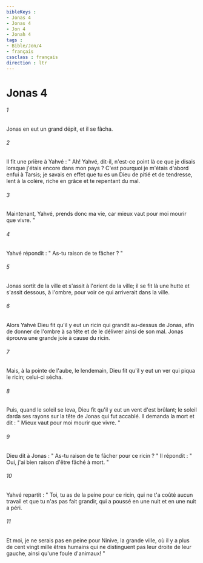 ```yaml
---
bibleKeys : 
- Jonas 4
- Jonas 4
- Jon 4
- Jonah 4
tags : 
- Bible/Jon/4
- français
cssclass : français
direction : ltr
---
```


# Jonas 4

###### 1
Jonas en eut un grand dépit, et il se fâcha. 
###### 2
Il fit une prière à Yahvé : " Ah! Yahvé, dit-il, n'est-ce point là ce que je disais lorsque j'étais encore dans mon pays ? C'est pourquoi je m'étais d'abord enfui à Tarsis; je savais en effet que tu es un Dieu de pitié et de tendresse, lent à la colère, riche en grâce et te repentant du mal. 
###### 3
Maintenant, Yahvé, prends donc ma vie, car mieux vaut pour moi mourir que vivre. " 
###### 4
Yahvé répondit : " As-tu raison de te fâcher ? " 
###### 5
Jonas sortit de la ville et s'assit à l'orient de la ville; il se fit là une hutte et s'assit dessous, à l'ombre, pour voir ce qui arriverait dans la ville. 
###### 6
Alors Yahvé Dieu fit qu'il y eut un ricin qui grandit au-dessus de Jonas, afin de donner de l'ombre à sa tête et de le délivrer ainsi de son mal. Jonas éprouva une grande joie à cause du ricin. 
###### 7
Mais, à la pointe de l'aube, le lendemain, Dieu fit qu'il y eut un ver qui piqua le ricin; celui-ci sécha. 
###### 8
Puis, quand le soleil se leva, Dieu fit qu'il y eut un vent d'est brûlant; le soleil darda ses rayons sur la tête de Jonas qui fut accablé. Il demanda la mort et dit : " Mieux vaut pour moi mourir que vivre. " 
###### 9
Dieu dit à Jonas : " As-tu raison de te fâcher pour ce ricin ? " Il répondit : " Oui, j'ai bien raison d'être fâché à mort. " 
###### 10
Yahvé repartit : " Toi, tu as de la peine pour ce ricin, qui ne t'a coûté aucun travail et que tu n'as pas fait grandir, qui a poussé en une nuit et en une nuit a péri. 
###### 11
Et moi, je ne serais pas en peine pour Ninive, la grande ville, où il y a plus de cent vingt mille êtres humains qui ne distinguent pas leur droite de leur gauche, ainsi qu'une foule d'animaux! " 

